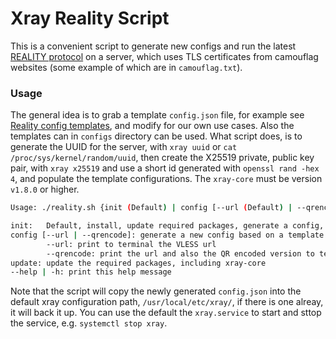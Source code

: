 # Xray Reality Script

This is a convenient script to generate new configs and run the latest [REALITY protocol](https://github.com/XTLS/REALITY) on a server, 
which uses TLS certificates from camouflag websites (some example of which are in `camouflag.txt`). 

### Usage

The general idea is to grab a template `config.json` file, for example see [Reality config templates](https://github.com/chika0801/Xray-examples), 
and modify for our own use cases. Also the templates can in `configs` directory can be used. What script does, is to generate the UUID for the server, 
with `xray uuid` or `cat /proc/sys/kernel/random/uuid`, then create the X25519 private, public key pair, with `xray x25519` and use a short id generated 
with `openssl rand -hex 4`, and populate the template configurations. The `xray-core` must be version `v1.8.0` or higher.

```bash
Usage: ./reality.sh {init (Default) | config [--url (Default) | --qrencode] | update | --help | -h}

init:   Default, install, update required packages, generate a config, and start xray
config [--url | --qrencode]: generate a new config based on a template config
        --url: print to terminal the VLESS url
        --qrencode: print the url and also the QR encoded version to terminal
update: update the required packages, including xray-core
--help | -h: print this help message
```

Note that the script will copy the newly generated `config.json` into the default xray configuration path, `/usr/local/etc/xray/`, if there is one alreay, it will back it up.
You can use the default the `xray.service` to start and sttop the service, e.g. `systemctl stop xray`.
